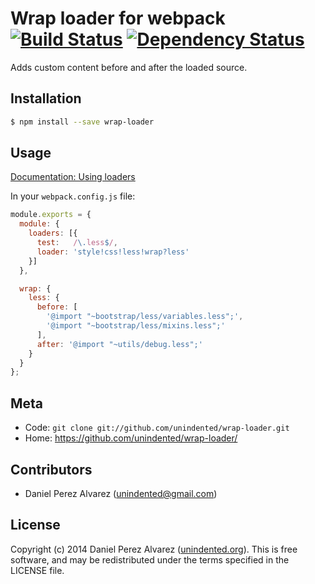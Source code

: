 # Wrap loader for webpack [![Build Status](https://secure.travis-ci.org/unindented/wrap-loader.png)](http://travis-ci.org/unindented/wrap-loader) [![Dependency Status](https://gemnasium.com/unindented/wrap-loader.png)](https://gemnasium.com/unindented/wrap-loader)

Adds custom content before and after the loaded source.


## Installation

```sh
$ npm install --save wrap-loader
```


## Usage

[Documentation: Using loaders](http://webpack.github.io/docs/using-loaders.html)

In your `webpack.config.js` file:

```js
module.exports = {
  module: {
    loaders: [{
      test:   /\.less$/,
      loader: 'style!css!less!wrap?less'
    }]
  },

  wrap: {
    less: {
      before: [
        '@import "~bootstrap/less/variables.less";',
        '@import "~bootstrap/less/mixins.less";'
      ],
      after: '@import "~utils/debug.less";'
    }
  }
};
```


## Meta

* Code: `git clone git://github.com/unindented/wrap-loader.git`
* Home: <https://github.com/unindented/wrap-loader/>


## Contributors

* Daniel Perez Alvarez ([unindented@gmail.com](mailto:unindented@gmail.com))


## License

Copyright (c) 2014 Daniel Perez Alvarez ([unindented.org](http://unindented.org/)). This is free software, and may be redistributed under the terms specified in the LICENSE file.

